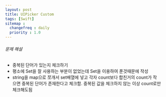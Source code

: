 ```yaml
---
layout: post
title: UIPicker Custom
tags: [Swift]
sitemap :
  changefreq : daily
  priority : 1.0
---
```



###### 문제 해설

- 중복된 단어가 있는지 체크하기
- 평소에 Set을 잘 사용하는 부분이 없었는데 Set을 이용하여 푼것때문에 작성
- string을 map으로 쪼개서 set배열에 넣고 각자 count보다 합친거의 count가 작으면 중복된 단어가 존재한다고 체크함. 중복된 값을 체크하지 않는 이상 count로만 체크해도됨
